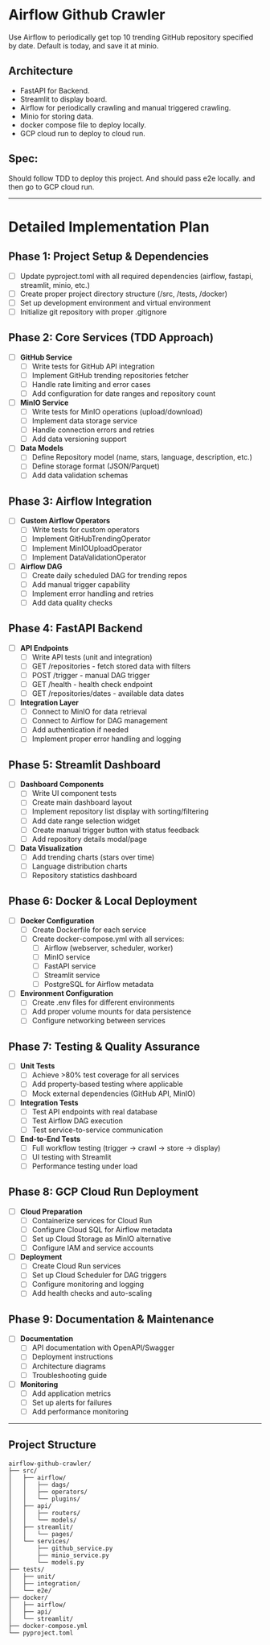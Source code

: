 # Airflow Github Crawler

Use Airflow to periodically get top 10 trending GitHub repository specified by date.
Default is today, and save it at minio.

## Architecture
- FastAPI for Backend.
- Streamlit to display board.
- Airflow for periodically crawling and manual triggered crawling.
- Minio for storing data.
- docker compose file to deploy locally.
- GCP cloud run to deploy to cloud run.

## Spec:
Should follow TDD to deploy this project.
And should pass e2e locally. and then go to GCP cloud run.

---

# Detailed Implementation Plan

## Phase 1: Project Setup & Dependencies
- [ ] Update pyproject.toml with all required dependencies (airflow, fastapi, streamlit, minio, etc.)
- [ ] Create proper project directory structure (/src, /tests, /docker)
- [ ] Set up development environment and virtual environment
- [ ] Initialize git repository with proper .gitignore

## Phase 2: Core Services (TDD Approach)
- [ ] **GitHub Service**
  - [ ] Write tests for GitHub API integration
  - [ ] Implement GitHub trending repositories fetcher
  - [ ] Handle rate limiting and error cases
  - [ ] Add configuration for date ranges and repository count
- [ ] **MinIO Service**
  - [ ] Write tests for MinIO operations (upload/download)
  - [ ] Implement data storage service
  - [ ] Handle connection errors and retries
  - [ ] Add data versioning support
- [ ] **Data Models**
  - [ ] Define Repository model (name, stars, language, description, etc.)
  - [ ] Define storage format (JSON/Parquet)
  - [ ] Add data validation schemas

## Phase 3: Airflow Integration
- [ ] **Custom Airflow Operators**
  - [ ] Write tests for custom operators
  - [ ] Implement GitHubTrendingOperator
  - [ ] Implement MinIOUploadOperator
  - [ ] Implement DataValidationOperator
- [ ] **Airflow DAG**
  - [ ] Create daily scheduled DAG for trending repos
  - [ ] Add manual trigger capability
  - [ ] Implement error handling and retries
  - [ ] Add data quality checks

## Phase 4: FastAPI Backend
- [ ] **API Endpoints**
  - [ ] Write API tests (unit and integration)
  - [ ] GET /repositories - fetch stored data with filters
  - [ ] POST /trigger - manual DAG trigger
  - [ ] GET /health - health check endpoint
  - [ ] GET /repositories/dates - available data dates
- [ ] **Integration Layer**
  - [ ] Connect to MinIO for data retrieval
  - [ ] Connect to Airflow for DAG management
  - [ ] Add authentication if needed
  - [ ] Implement proper error handling and logging

## Phase 5: Streamlit Dashboard
- [ ] **Dashboard Components**
  - [ ] Write UI component tests
  - [ ] Create main dashboard layout
  - [ ] Implement repository list display with sorting/filtering
  - [ ] Add date range selection widget
  - [ ] Create manual trigger button with status feedback
  - [ ] Add repository details modal/page
- [ ] **Data Visualization**
  - [ ] Add trending charts (stars over time)
  - [ ] Language distribution charts
  - [ ] Repository statistics dashboard

## Phase 6: Docker & Local Deployment
- [ ] **Docker Configuration**
  - [ ] Create Dockerfile for each service
  - [ ] Create docker-compose.yml with all services:
    - [ ] Airflow (webserver, scheduler, worker)
    - [ ] MinIO service
    - [ ] FastAPI service
    - [ ] Streamlit service
    - [ ] PostgreSQL for Airflow metadata
- [ ] **Environment Configuration**
  - [ ] Create .env files for different environments
  - [ ] Add proper volume mounts for data persistence
  - [ ] Configure networking between services

## Phase 7: Testing & Quality Assurance
- [ ] **Unit Tests**
  - [ ] Achieve >80% test coverage for all services
  - [ ] Add property-based testing where applicable
  - [ ] Mock external dependencies (GitHub API, MinIO)
- [ ] **Integration Tests**
  - [ ] Test API endpoints with real database
  - [ ] Test Airflow DAG execution
  - [ ] Test service-to-service communication
- [ ] **End-to-End Tests**
  - [ ] Full workflow testing (trigger → crawl → store → display)
  - [ ] UI testing with Streamlit
  - [ ] Performance testing under load

## Phase 8: GCP Cloud Run Deployment
- [ ] **Cloud Preparation**
  - [ ] Containerize services for Cloud Run
  - [ ] Configure Cloud SQL for Airflow metadata
  - [ ] Set up Cloud Storage as MinIO alternative
  - [ ] Configure IAM and service accounts
- [ ] **Deployment**
  - [ ] Create Cloud Run services
  - [ ] Set up Cloud Scheduler for DAG triggers
  - [ ] Configure monitoring and logging
  - [ ] Add health checks and auto-scaling

## Phase 9: Documentation & Maintenance
- [ ] **Documentation**
  - [ ] API documentation with OpenAPI/Swagger
  - [ ] Deployment instructions
  - [ ] Architecture diagrams
  - [ ] Troubleshooting guide
- [ ] **Monitoring**
  - [ ] Add application metrics
  - [ ] Set up alerts for failures
  - [ ] Add performance monitoring

---

## Project Structure
```
airflow-github-crawler/
├── src/
│   ├── airflow/
│   │   ├── dags/
│   │   ├── operators/
│   │   └── plugins/
│   ├── api/
│   │   ├── routers/
│   │   └── models/
│   ├── streamlit/
│   │   └── pages/
│   └── services/
│       ├── github_service.py
│       ├── minio_service.py
│       └── models.py
├── tests/
│   ├── unit/
│   ├── integration/
│   └── e2e/
├── docker/
│   ├── airflow/
│   ├── api/
│   └── streamlit/
├── docker-compose.yml
└── pyproject.toml
```